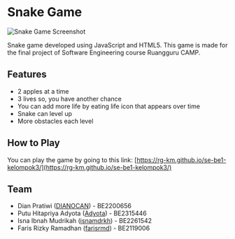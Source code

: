 # Snake Game

![Snake Game Screenshot](./game-screenshot.png)

Snake game developed using JavaScript and HTML5. This game is made for the final project of Software Engineering course Ruangguru CAMP.

## Features

- 2 apples at a time
- 3 lives so, you have another chance
- You can add more life by eating life icon that appears over time
- Snake can level up
- More obstacles each level

## How to Play

You can play the game by going to this link: [https://rg-km.github.io/se-be1-kelompok3/](https://rg-km.github.io/se-be1-kelompok3/)

## Team

- Dian Pratiwi ([DIANOCAN](https://github.com/DIANOCAN)) - BE2200656
- Putu Hitapriya Adyota ([Adyota](https://github.com/Adyota)) - BE2315446
- Isna Ibnah Mudrikah ([isnamdrkh](https://github.com/isnamdrkh)) - BE2261542
- Faris Rizky Ramadhan ([farisrmd](https://github.com/farisrmd)) - BE2119006

